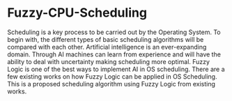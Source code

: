 # Fuzzy-CPU-Scheduling
Scheduling is a key process to be carried out by the Operating System. To begin with, the different types of basic scheduling algorithms will be compared with each other.  Artificial intelligence is an ever-expanding domain. Through AI machines can learn from experience and will have the ability to deal with uncertainty making scheduling more optimal. Fuzzy Logic is one of the best ways to implement AI in OS scheduling. There are a few existing works on how Fuzzy Logic can be applied in OS Scheduling. This is a proposed scheduling algorithm using Fuzzy Logic from existing works.
